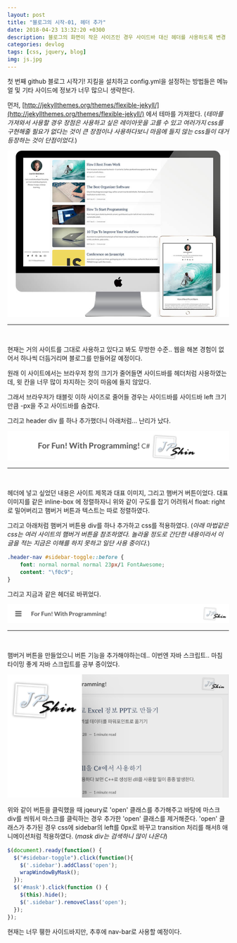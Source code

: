 ```yaml
---
layout: post
title: "블로그의 시작-01, 헤더 추가"
date: 2018-04-23 13:32:20 +0300
description: 블로그의 화면이 작은 사이즈인 경우 사이드바 대신 헤더를 사용하도록 변경
categories: devlog
tags: [css, jquery, blog]
img: js.jpg
---
```


첫 번째 github 블로그 시작기! 지킬을 설치하고 config.yml을 설정하는 방법들은 메뉴얼 및 기타 사이드에 정보가 너무 많으니 생략한다.

먼저, [http://jekyllthemes.org/themes/flexible-jekyll/](http://jekyllthemes.org/themes/flexible-jekyll/) 에서 테마를 가져왔다. (_테마를 가져와서 사용할 경우 장점은 사용하고 싶은 레이아웃을 고를 수 있고 여러가지 css를 구현해줄 필요가 없다는 것이 큰 장점이나 사용하다보니 마음에 들지 않는 css들이 대거 등장하는 것이 단점이었다._)

![promo-img](/assets/img/post-src/promo-img.jpg)

---  
<br>

현재는 거의 사이트를 그대로 사용하고 있다고 봐도 무방한 수준..
웹을 해본 경험이 없어서 하나씩 더듬거리며 블로그를 만들어갈 예정이다.

원래 이 사이트에서는 브라우저 창의 크기가 줄어들면 사이드바를 헤더처럼 사용하였는데, 윗 칸을 너무 많이 차지하는 것이 마음에 들지 않았다.

그래서 브라우저가 태블릿 이하 사이즈로 줄어들 경우는 사이드바를 사이드바 left 크기만큼 -px을 주고 사이드바를 숨겼다.

그리고 header div 를 하나 추가했더니 아래처럼... 난리가 났다.

![first-header](/assets/img/post-src/first-header.png)

---  
<br>

헤더에 넣고 싶었던 내용은 사이트 제목과 대표 이미지, 그리고 햄버거 버튼이었다. 대표 이미지를 같은 inline-box 에 정렬하자니 위와 같이 구도를 잡기 어려워서 float: right로 밀어버리고 햄버거 버튼과 텍스트는 따로 정렬하였다.

그리고 아래처럼 햄버거 버튼용 div를 하나 추가하고 css를 적용하였다. (_아래 마법같은 css는 여러 사이트의 햄버거 버튼을 참조하였다. 놀라울 정도로 간단한 내용이라서 이 글을 적는 지금은 이해를 하지 못하고 일단 사용 중이다._)

```css
.header-nav #sidebar-toggle::before {
    font: normal normal normal 23px/1 FontAwesome;
    content: "\f0c9";
}
```

그리고 지금과 같은 헤더로 바뀌었다.

![second-header](/assets/img/post-src/second-header.png)

---  
<br>

햄버거 버튼을 만들었으니 버튼 기능을 추가해야하는데.. 이번엔 자바 스크립트.. 마침 타이밍 좋게 자바 스크립트를 공부 중이었다.

![clicked-hamberger](/assets/img/post-src/clicked-hamberger.png)

위와 같이 버튼을 클릭했을 때 jqeury로 'open' 클래스를 추가해주고 바탕에 마스크 div를 씌워서 마스크를 클릭하는 경우 추가한 'open' 클래스를 제거해준다. 'open' 클래스가 추가된 경우 css에 sidebar의 left를 0px로 바꾸고 transition 처리를 해서ß 애니메이션처럼 적용하였다. (_mask div는 검색하니 많이 나온다_)

```javascript
$(document).ready(function() {
  $("#sidebar-toggle").click(function(){
    $('.sidebar').addClass('open');
    wrapWindowByMask();
  });
  $('#mask').click(function () {
    $(this).hide();
    $('.sidebar').removeClass('open');
  });
});
```

현재는 너무 휑한 사이드바지만, 추후에 nav-bar로 사용할 예정이다.
